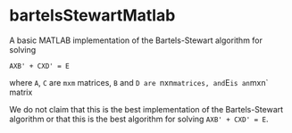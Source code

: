bartelsStewartMatlab
====================


A basic MATLAB implementation of the Bartels-Stewart algorithm for solving 

```
AXB' + CXD' = E
```
where `A`, `C` are `mxm` matrices, `B` and `D are `nxn` matrices, and `E` is an `mxn` matrix

We do not claim that this is the best implementation of the Bartels-Stewart algorithm or that this is the best algorithm for solving `AXB' + CXD' = E`.
